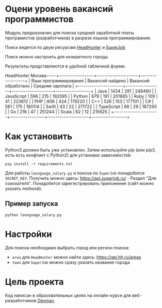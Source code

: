 # Оцени уровень вакансий программистов

Модуль предназначен для поиска средней заработной платы 
програмистов (разработчиков) в разрезе языков программирования.

Поиск ведется по двум ресурсам [HeadHunter](hh.ru) и [SuperJob](superjob.ru)

Поиск можно настроить для конкретного города.

Результаты представляются в удобной табличной форме:

  HeadHunter Москва-----+------------------+---------------------+------------------+
| Язык программирования | Вакансий найдено | Вакансий обработано | Средняя зарплата |
+-----------------------+------------------+---------------------+------------------+
| Java                  | 1434             | 291                 | 248460           |
| JavaScript            | 596              | 215                 | 192095           |
| Python                | 679              | 191                 | 201665           |
| Ruby                  | 109              | 41                  | 223812           |
| PHP                   | 806              | 424                 | 179220           |
| C++                   | 526              | 153                 | 177101           |
| C#                    | 561              | 175                 | 180114           |
| Swift                 | 43               | 22                  | 271722           |
| TypeScript            | 68               | 29                  | 187293           |
| Go                    | 216              | 47                  | 251244           |
| Scala                 | 62               | 12                  | 215625           |
+-----------------------+------------------+---------------------+------------------+


# Как установить

Python3 должен быть уже установлен. Затем используйте pip (или pip3, есть есть конфликт с Python2) для установки зависимостей:

```
pip install -r requirements.txt
```

Для работы `launguage_salary.py` и поиска по `SuperJob` понадобится `SECRET_KEY`.
Получить можно здесь: https://api.superjob.ru/ - Раздел "Для соискателя".
Понадобится зарегистрировать приложение (сайт можно указать любюой).

## Пример запуска

```
python launguage_salary.py
``` 

# Настройки

Для поиска необходимо выбрать город или регион поиска:
* `area` для `HeadHunter` можно найти здесь: https://api.hh.ru/areas
* `town` для `SuperJob` можно сразу указать название города


# Цель проекта

Код написан в образовательных целях на онлайн-курсе для веб-разработчиков [Devman](dvmn.org).
